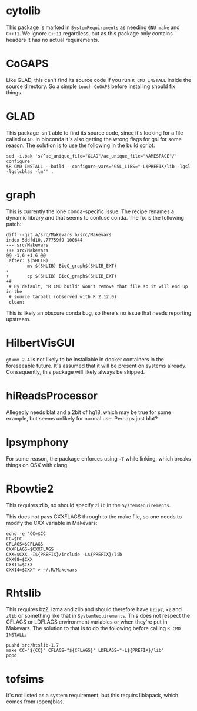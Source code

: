 # cytolib

This package is marked in `SystemRequirements` as needing `GNU make` and `C++11`. We ignore `C++11` regardless, but as this package only contains headers it has no actual requirements.

# CoGAPS

Like GLAD, this can't find its source code if you run `R CMD INSTALL` inside the source directory. So a simple `touch CoGAPS` before installing should fix things.

# GLAD

This package isn't able to find its source code, since it's looking for a file called `GLAD`. In bioconda it's also getting the wrong flags for gsl for some reason. The solution is to use the following in the build script:

    sed -i.bak 's/^ac_unique_file="GLAD"/ac_unique_file="NAMESPACE"/' configure
    $R CMD INSTALL --build --configure-vars='GSL_LIBS="-L$PREFIX/lib -lgsl -lgslcblas -lm"' .

# graph

This is currently the lone conda-specific issue. The recipe renames a dynamic library and that seems to confuse conda. The fix is the following patch:

    diff --git a/src/Makevars b/src/Makevars
    index 5ddfd10..77759f9 100644
    --- src/Makevars
    +++ src/Makevars
    @@ -1,6 +1,6 @@
     after: $(SHLIB)
    -       mv $(SHLIB) BioC_graph$(SHLIB_EXT)
    -
    +       cp $(SHLIB) BioC_graph$(SHLIB_EXT)
    +#
     # By default, 'R CMD build' won't remove that file so it will end up in the
     # source tarball (observed with R 2.12.0).
     clean:

This is likely an obscure conda bug, so there's no issue that needs reporting upstream.

# HilbertVisGUI

`gtkmm 2.4` is not likely to be installable in docker containers in the foreseeable future. It's assumed that it will be present on systems already. Consequently, this package will likely always be skipped.

# hiReadsProcessor

Allegedly needs blat and a 2bit of hg18, which may be true for some example, but seems unlikely for normal use. Perhaps just blat?

# lpsymphony

For some reason, the package enforces using `-T` while linking, which breaks things on OSX with clang.

# Rbowtie2

This requires zlib, so should specify `zlib` in the `SystemRequirements`.

This does not pass CXXFLAGS through to the make file, so one needs to modify the CXX variable in Makevars:

    echo -e "CC=$CC
    FC=$FC
    CFLAGS=$CFLAGS
    CXXFLAGS=$CXXFLAGS
    CXX=$CXX -I${PREFIX}/include -L${PREFIX}/lib
    CXX98=$CXX
    CXX11=$CXX
    CXX14=$CXX" > ~/.R/Makevars

# Rhtslib

This requires bz2, lzma and zlib and should therefore have `bzip2`, `xz` and `zlib` or something like that in `SystemRequirements`. This does not respect the CFLAGS or LDFLAGS environment variables or when they're put in Makevars. The solution to that is to do the following before calling `R CMD INSTALL`:

    pushd src/htslib-1.7
    make CC="${CC}" CFLAGS="${CFLAGS}" LDFLAGS="-L${PREFIX}/lib"
    popd

# tofsims

It's not listed as a system requirement, but this requirs liblapack, which comes from (open)blas.
